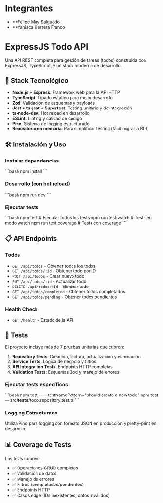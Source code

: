 # Integrantes
- **Felipe May Salguedo
- **Yanisca Herrera Franco

# ExpressJS Todo API

Una API REST completa para gestión de tareas (todos) construida con ExpressJS, TypeScript, y un stack moderno de desarrollo.

## 🚀 Stack Tecnológico

- **Node.js + Express**: Framework web para la API HTTP
- **TypeScript**: Tipado estático para mejor desarrollo
- **Zod**: Validación de esquemas y payloads
- **Jest + ts-jest + Supertest**: Testing unitario y de integración
- **ts-node-dev**: Hot reload en desarrollo
- **ESLint**: Linting y calidad de código
- **Pino**: Sistema de logging estructurado
- **Repositorio en memoria**: Para simplificar testing (fácil migrar a BD)


## 🛠️ Instalación y Uso

### Instalar dependencias
\`\`\`bash
npm install
\`\`\`

### Desarrollo (con hot reload)
\`\`\`bash
npm run dev
\`\`\`

### Ejecutar tests
\`\`\`bash
npm test                # Ejecutar todos los tests
npm run test:watch      # Tests en modo watch
npm run test:coverage   # Tests con coverage
\`\`\`

## 📋 API Endpoints

### Todos
- `GET /api/todos` - Obtener todos los todos
- `GET /api/todos/:id` - Obtener todo por ID
- `POST /api/todos` - Crear nuevo todo
- `PUT /api/todos/:id` - Actualizar todo
- `DELETE /api/todos/:id` - Eliminar todo
- `GET /api/todos/completed` - Obtener todos completados
- `GET /api/todos/pending` - Obtener todos pendientes

### Health Check
- `GET /health` - Estado de la API

## 🧪 Tests

El proyecto incluye más de 7 pruebas unitarias que cubren:

1. **Repository Tests**: Creación, lectura, actualización y eliminación
2. **Service Tests**: Lógica de negocio y filtros
3. **API Integration Tests**: Endpoints HTTP completos
4. **Validation Tests**: Esquemas Zod y manejo de errores

### Ejecutar tests específicos
\`\`\`bash
npm test -- --testNamePattern="should create a new todo"
npm test -- src/__tests__/todo.repository.test.ts
\`\`\`


### Logging Estructurado
Utiliza Pino para logging con formato JSON en producción y pretty-print en desarrollo.


## 📊 Coverage de Tests

Los tests cubren:
- ✅ Operaciones CRUD completas
- ✅ Validación de datos
- ✅ Manejo de errores
- ✅ Filtros (completados/pendientes)
- ✅ Endpoints HTTP
- ✅ Casos edge (IDs inexistentes, datos inválidos)


